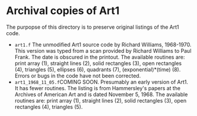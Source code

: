 # Archival copies of Art1

The purpopse of this directory is to preserve original listings of the Art1 code.

- `art1.f` The unmodified Art1 source code by Richard Williams, 1968-1970. This version was typed from a scan provided by Richard Williams to Paul Frank. The date is obscured in the printout. The available routines are: print array (1), straight lines (2), solid rectangles (3), open rectangles (4), triangles (5), ellipses (6), quadrants (7), (exponential)\*(time) (8). Errors or bugs in the code have not been corrected.
- `art1_1968_11_05.f`COMING SOON. Presumably an early version of Art1. It has fewer routines. The listing is from Hammersley's papers at the Archives of American Art and is dated November 5, 1968. The available routines are: print array (1), straight lines (2), solid rectangles (3), open rectangles (4), triangles (5).
